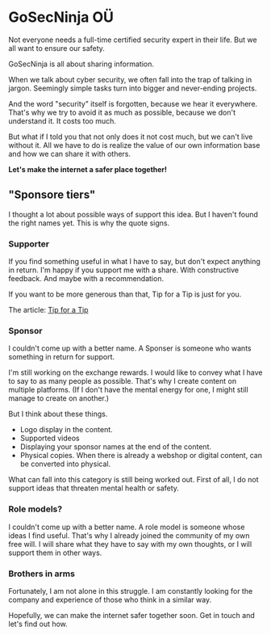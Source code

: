 # GoSecNinja OÜ

Not everyone needs a full-time certified security expert in their life. But we all want to ensure our safety.

GoSecNinja is all about sharing information.

When we talk about cyber security, we often fall into the trap of talking in jargon. Seemingly simple tasks turn into bigger and never-ending projects.

And the word "security" itself is forgotten, because we hear it everywhere. That's why we try to avoid it as much as possible, because we don't understand it. It costs too much.

But what if I told you that not only does it not cost much, but we can't live without it. All we have to do is realize the value of our own information base and how we can share it with others.

**Let's make the internet a safer place together!**

## "Sponsore tiers"

I thought a lot about possible ways of support this idea. But I haven't found the right names yet. This is why the quote signs.

### Supporter

If you find something useful in what I have to say, but don't expect anything in return. I'm happy if you support me with a share. With constructive feedback. And maybe with a recommendation.

If you want to be more generous than that, Tip for a Tip is just for you.

The article: [Tip for a Tip](https://gosecninja.com/docs/inviduals/a-tip-for-a-tip/)

### Sponsor

I couldn't come up with a better name. A Sponser is someone who wants something in return for support.

I'm still working on the exchange rewards. I would like to convey what I have to say to as many people as possible. That's why I create content on multiple platforms. (If I don't have the mental energy for one, I might still manage to create on another.)

But I think about these things.
- Logo display in the content.
- Supported videos
- Displaying your sponsor names at the end of the content.
- Physical copies. When there is already a webshop or digital content, can be converted into physical.

What can fall into this category is still being worked out. First of all, I do not support ideas that threaten mental health or safety.

### Role models?

I couldn't come up with a better name. A role model is someone whose ideas I find useful. That's why I already joined the community of my own free will. I will share what they have to say with my own thoughts, or I will support them in other ways.

### Brothers in arms

Fortunately, I am not alone in this struggle. I am constantly looking for the company and experience of those who think in a similar way.

Hopefully, we can make the internet safer together soon. Get in touch and let's find out how.
